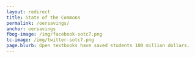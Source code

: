 ```yaml
---
layout: redirect
title: State of the Commons
permalink: /oersavings/
anchor: oersavings
fbog-image: /img/facebook-sotc7.png
tc-image: /img/twitter-sotc7.png
page.blurb: Open textbooks have saved students 100 million dollars.
---
```


